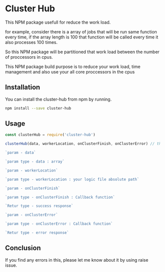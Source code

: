  Cluster Hub
=============

This NPM package usefull for reduce the work load.

for example, consider there is a array of jobs that will be run same function every time, if the array length is 100 that function will be called every time it also processes 100 times.

So this NPM package will be partitioned that work load between the number of proccessors in cpus.

This NPM package build purpose is to reduce your work load, time management and also use your all core proccessors in the cpus 

## Installation

You can install the cluster-hub from npm by running.

```sh
npm install --save cluster-hub
```

## Usage

```js
const clusterHub = require('cluster-hub')

clusterHub(data, workerLocation, onClusterFinish, onClusterError) // these four params are mandatory

`param - data`

`param type - data : array`

`param - workerLocation`

`param type - workerLocation : your logic file absolute path`

`param - onClusterFinish`

`param type - onClusterFinish : Callback function`

`Retur type - success response`

`param - onClusterError`

`param type - onClusterError : Callback function`

`Retur type - error response`
```

## Conclusion

If you find any errors in this, please let me know about it by using raise issue.
